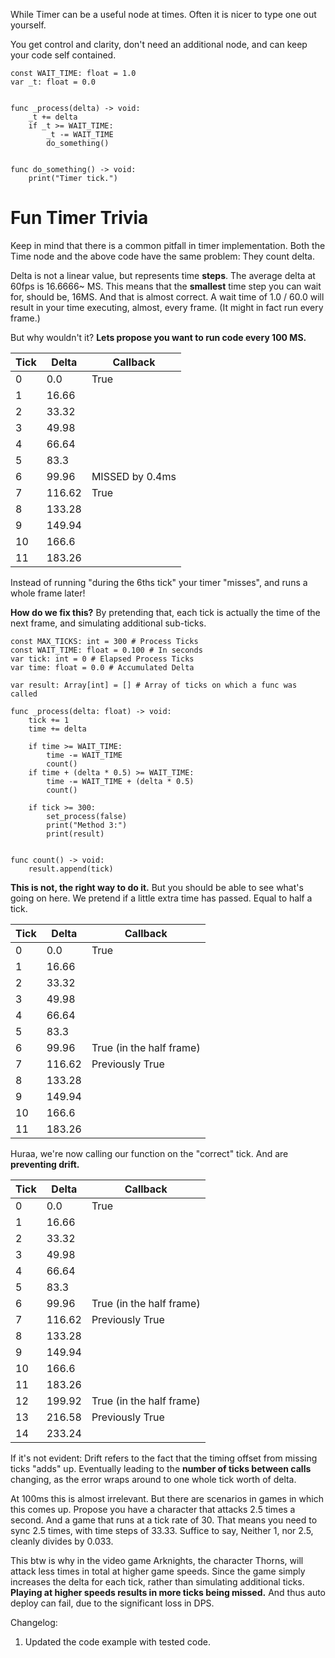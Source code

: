 While Timer can be a useful node at times. Often it is nicer to type one out yourself.

You get control and clarity, don't need an additional node, and can keep your code self contained.

```gdscript
const WAIT_TIME: float = 1.0
var _t: float = 0.0


func _process(delta) -> void:
	_t += delta
	if _t >= WAIT_TIME:
		_t -= WAIT_TIME
		do_something()


func do_something() -> void:
	print("Timer tick.")
```

# Fun Timer Trivia
Keep in mind that there is a common pitfall in timer implementation. Both the Time node and the above code have the same problem: They count delta.

Delta is not a linear value, but represents time **steps**. The average delta at 60fps is 16.6666~ MS. This means that the **smallest** time step you can wait for, should be, 16MS. And that is almost correct. A wait time of 1.0 / 60.0 will result in your time executing, almost, every frame. (It might in fact run every frame.)

But why wouldn't it? **Lets propose you want to run code every 100 MS.**

| Tick | Delta  | Callback        |
| ---- | ------ | --------------- |
| 0    | 0.0    | True            |
| 1    | 16.66  |                 |
| 2    | 33.32  |                 |
| 3    | 49.98  |                 |
| 4    | 66.64  |                 |
| 5    | 83.3   |                 |
| 6    | 99.96  | MISSED by 0.4ms |
| 7    | 116.62 | True            |
| 8    | 133.28 |                 |
| 9    | 149.94 |                 |
| 10   | 166.6  |                 |
| 11   | 183.26 |                 |

Instead of running "during the 6ths tick" your timer "misses", and runs a whole frame later!

**How do we fix this?**
By pretending that, each tick is actually the time of the next frame, and simulating additional sub-ticks.

```gdscript
const MAX_TICKS: int = 300 # Process Ticks
const WAIT_TIME: float = 0.100 # In seconds
var tick: int = 0 # Elapsed Process Ticks
var time: float = 0.0 # Accumulated Delta

var result: Array[int] = [] # Array of ticks on which a func was called

func _process(delta: float) -> void:
	tick += 1
	time += delta
	
	if time >= WAIT_TIME:
		time -= WAIT_TIME
		count()
	if time + (delta * 0.5) >= WAIT_TIME:
		time -= WAIT_TIME + (delta * 0.5)
		count()
	
	if tick >= 300:
		set_process(false)
		print("Method 3:")
		print(result)


func count() -> void:
	result.append(tick)
```

**This is not, the right way to do it.** But you should be able to see what's going on here. We pretend if a little extra time has passed. Equal to half a tick.

| Tick | Delta  | Callback                 |
| ---- | ------ | ------------------------ |
| 0    | 0.0    | True                     |
| 1    | 16.66  |                          |
| 2    | 33.32  |                          |
| 3    | 49.98  |                          |
| 4    | 66.64  |                          |
| 5    | 83.3   |                          |
| 6    | 99.96  | True (in the half frame) |
| 7    | 116.62 | Previously True          |
| 8    | 133.28 |                          |
| 9    | 149.94 |                          |
| 10   | 166.6  |                          |
| 11   | 183.26 |                          |

Huraa, we're now calling our function on the "correct" tick. And are **preventing drift.**

| Tick | Delta  | Callback                 |
| ---- | ------ | ------------------------ |
| 0    | 0.0    | True                     |
| 1    | 16.66  |                          |
| 2    | 33.32  |                          |
| 3    | 49.98  |                          |
| 4    | 66.64  |                          |
| 5    | 83.3   |                          |
| 6    | 99.96  | True (in the half frame) |
| 7    | 116.62 | Previously True          |
| 8    | 133.28 |                          |
| 9    | 149.94 |                          |
| 10   | 166.6  |                          |
| 11   | 183.26 |                          |
| 12   | 199.92 | True (in the half frame) |
| 13   | 216.58 | Previously True          |
| 14   | 233.24 |                          |

If it's not evident: Drift refers to the fact that the timing offset from missing ticks "adds" up. Eventually leading to the **number of ticks between calls** changing, as the error wraps around to one whole tick worth of delta.

At 100ms this is almost irrelevant. But there are scenarios in games in which this comes up. Propose you have a character that attacks 2.5 times a second. And a game that runs at a tick rate of 30. That means you need to sync 2.5 times, with time steps of 33.33. Suffice to say, Neither 1, nor 2.5, cleanly divides by 0.033.

This btw is why in the video game Arknights, the character Thorns, will attack less times in total at higher game speeds. Since the game simply increases the delta for each tick, rather than simulating additional ticks. **Playing at higher speeds results in more ticks being missed.** And thus auto deploy can fail, due to the significant loss in DPS.

Changelog:
1. Updated the code example with tested code.